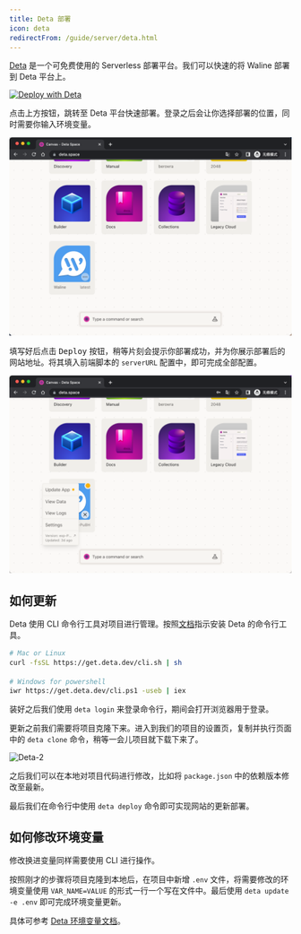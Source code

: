 ```yaml
---
title: Deta 部署
icon: deta
redirectFrom: /guide/server/deta.html
---
```


[Deta](https://www.deta.sh/) 是一个可免费使用的 Serverless 部署平台。我们可以快速的将 Waline 部署到 Deta 平台上。

[![Deploy with Deta](https://button.deta.dev/1/svg)](https://go.deta.dev/deploy?repo=https://github.com/walinejs/deta-starter)

点击上方按钮，跳转至 Deta 平台快速部署。登录之后会让你选择部署的位置，同时需要你输入环境变量。

![Deta-1](../assets/deta-1.png)

填写好后点击 <kbd>Deploy</kbd> 按钮，稍等片刻会提示你部署成功，并为你展示部署后的网站地址。将其填入前端脚本的 `serverURL` 配置中，即可完成全部配置。

![Deta-2](../assets/deta-2.png)

## 如何更新

Deta 使用 CLI 命令行工具对项目进行管理。按照[文档](https://docs.deta.sh/docs/cli/install)指示安装 Deta 的命令行工具。

```sh
# Mac or Linux
curl -fsSL https://get.deta.dev/cli.sh | sh

# Windows for powershell
iwr https://get.deta.dev/cli.ps1 -useb | iex
```

装好之后我们使用 `deta login` 来登录命令行，期间会打开浏览器用于登录。

更新之前我们需要将项目克隆下来。进入到我们的项目的设置页，复制并执行页面中的 `deta clone` 命令，稍等一会儿项目就下载下来了。

![Deta-2](../assets/deta-3.jpg)

之后我们可以在本地对项目代码进行修改，比如将 `package.json` 中的依赖版本修改至最新。

最后我们在命令行中使用 `deta deploy` 命令即可实现网站的更新部署。

## 如何修改环境变量

修改换进变量同样需要使用 CLI 进行操作。

按照刚才的步骤将项目克隆到本地后，在项目中新增 `.env` 文件，将需要修改的环境变量使用 `VAR_NAME=VALUE` 的形式一行一个写在文件中。最后使用 `deta update -e .env` 即可完成环境变量更新。

具体可参考 [Deta 环境变量文档](https://docs.deta.sh/docs/micros/env_vars#setting-environment-variables)。
